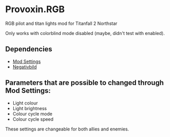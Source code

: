 # Provoxin.RGB
RGB pilot and titan lights mod for Titanfall 2 Northstar

Only works with colorblind mode disabled (maybe, didn't test with enabled).

## Dependencies
  - [Mod Settings](https://northstar.thunderstore.io/package/EladNLG/ModSettings/)
  - [Negativbild](https://northstar.thunderstore.io/package/odds/Negativbild/)

## Parameters that are possible to changed through Mod Settings:

- Light colour
- Light brightness
- Colour cycle mode
- Colour cycle speed

These settings are changeable for both allies and enemies.
